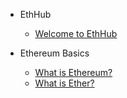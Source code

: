 - EthHub

	- [Welcome to EthHub](README.md)

- Ethereum Basics

	- [What is Ethereum?](ethereum-basics/what-is-ethereum.md)
	- [What is Ether?](ethereum-basics/what-is-ether/README.md)